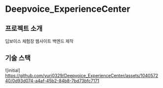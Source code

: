# Deepvoice_ExperienceCenter

## 프로젝트 소개
딥보이스 체험장 웹사이트 백엔드 제작

## 기술 스택
![initial] https://github.com/yuri0329/Deepvoice_ExperienceCenter/assets/104057240/0d93d074-a4af-45b2-84b8-7bd73bfc7171
